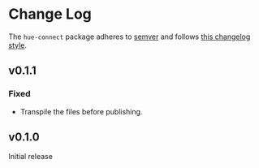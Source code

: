 # Change Log

The `hue-connect` package adheres to [semver](http://semver.org/) and follows [this changelog style](http://keepachangelog.com/en/0.3.0/).

## v0.1.1
### Fixed
- Transpile the files before publishing.

## v0.1.0
Initial release
